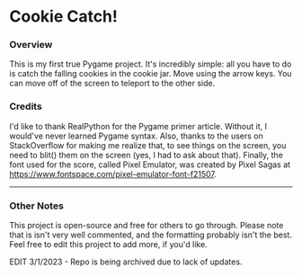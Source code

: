 # Cookie Catch!

### Overview
This is my first true Pygame project. It's incredibly simple: all you
have to do is catch the falling cookies in the cookie jar. Move using the arrow keys. You can
move off of the screen to teleport to the other side.

### Credits
I'd like to thank RealPython for the Pygame primer article. Without it,
I would've never learned Pygame syntax. Also, thanks to the users on StackOverflow
for making me realize that, to see things on the screen, you need to blit() them on
the screen (yes, I had to ask about that). Finally, the font used for the score,
called Pixel Emulator, was created by Pixel Sagas at https://www.fontspace.com/pixel-emulator-font-f21507.

---

### Other Notes
This project is open-source and free for others to go through. Please note that is isn't
very well commented, and the formatting probably isn't the best.
Feel free to edit this project to add more, if you'd like.

EDIT 3/1/2023 - Repo is being archived due to lack of updates.
